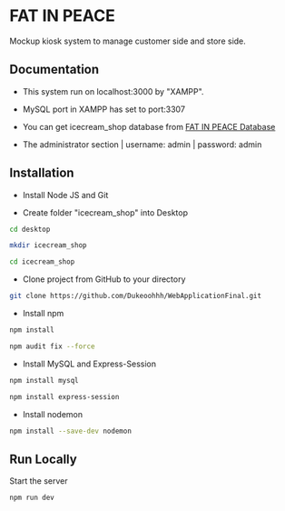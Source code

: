 
# FAT IN PEACE

Mockup kiosk system to manage customer side and store side.

## Documentation

- This system run on localhost:3000 by "XAMPP".

- MySQL port in XAMPP has set to port:3307

- You can get icecream_shop database from [FAT IN PEACE Database](https://github.com/Dukeoohhh/WebApplicationFinal_Database.git)

- The administrator section | username: admin | password: admin

## Installation

- Install Node JS and Git

- Create folder "icecream_shop" into Desktop

```bash
cd desktop

mkdir icecream_shop

cd icecream_shop
```

- Clone project from GitHub to your directory

```bash
git clone https://github.com/Dukeoohhh/WebApplicationFinal.git
```

- Install npm

```bash
npm install

npm audit fix --force
```

- Install MySQL and Express-Session

```bash
npm install mysql

npm install express-session
```

- Install nodemon

```bash
npm install --save-dev nodemon
```


## Run Locally

Start the server

```bash
npm run dev
```
